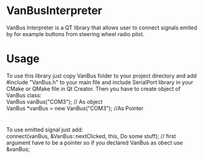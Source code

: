 # VanBusInterpreter
VanBus Interpreter is a QT library that allows user to connect signals emited by for example buttons from steering wheel radio pilot.
# Usage
To use this library just copy VanBus folder to your project directory and add #include "VanBus.h" to your main file and include SerialPort library in your CMake or QMake file in Qt Creator. Then you have to create object of VanBus class: <br/>
VanBus vanBus("COM3"); // As object
<br/>
VanBus *vanBus = new VanBus("COM3"); //As Pointer
#
To use emitted signal just add: <br/>
connect(vanBus, &VanBus::nextClicked, this, Do some stuff); // first argument have to be a pointer so if you declared VanBus as obect use &vanBus;
